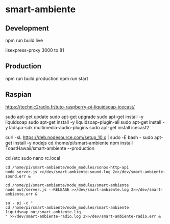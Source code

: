 # smart-ambiente

## Development

npm run build:live

iisexpress-proxy 3000 to 81

## Production

npm run build:production
npm run start

## Raspian

https://technic2radio.fr/tuto-raspberry-pi-liquidsoap-icecast/

sudo apt-get update
sudo apt-get upgrade
sudo apt-get install -y liquidsoap
sudo apt-get install -y liquidsoap-plugin-all
sudo apt-get install -y ladspa-sdk multimedia-audio-plugins
sudo apt-get install icecast2

curl -sL https://deb.nodesource.com/setup_10.x | sudo -E bash -
sudo apt-get install -y nodejs
cd /home/pi/smart-ambiente
npm install ToastHawaii/smart-ambiente --production

cd /etc
sudo nano rc.local

    cd /home/pi/smart-ambiente/node_modules/sonos-http-api
    node server.js >>/dev/smart-ambiente-sound.log 2>>/dev/smart-ambiente-sound.err &

    cd /home/pi/smart-ambiente/node_modules/smart-ambiente
    node out/server.js --RELEASE >>/dev/smart-ambiente.log 2>>/dev/smart-ambiente.err &

    su - pi -c "
    cd /home/pi/smart-ambiente/node_modules/smart-ambiente
    liquidsoap out/smart-ambiente.liq
    " >>/dev/smart-ambiente-radio.log 2>>/dev/smart-ambiente-radio.err &

